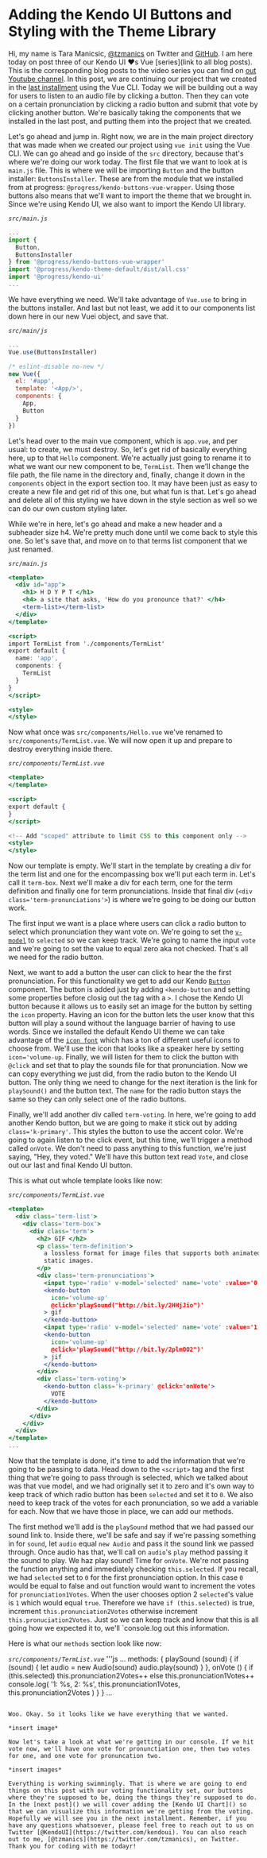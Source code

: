 # Adding the Kendo UI Buttons and Styling with the Theme Library

Hi, my name is Tara Manicsic, [@tzmanics](https://twitter.com/tzmanics) on Twitter and [GitHub](https://github.com/tzmanics). I am here today on post three of our Kendo UI ❤s Vue [series](link to all blog posts). This is the corresponding blog posts to the video series you can find on [out Youtube channel](https://www.youtube.com/watch?v=YLPLafiKd3E). In this post, we are continuing our project that we created in the [last installment]() using the Vue CLI. Today we will be building out a way for users to listen to an audio file by clicking a button. Then they can vote on a certain pronunciation by clicking a radio button and submit that vote by clicking another button. We're basically taking the components that we installed in the last post, and putting them into the project that we created.

Let's go ahead and jump in. Right now, we are in the main project directory that was made when we created our project using `vue init` using the Vue CLI. We can go ahead and go inside of the `src` directory, because that's where we're doing our work today. The first file that we want to look at is `main.js` file. This is where we will be importing `Button` and the button installer: `ButtonsInstaller`. These are from the module that we installed from at progress: `@progress/kendo-buttons-vue-wrapper`. Using those buttons also means that we'll want to import the theme that we brought in. Since we're using Kendo UI, we also want to import the Kendo UI library. 

*`src/main.js`*
```js
...
import {
  Button,
  ButtonsInstaller
} from '@progress/kendo-buttons-vue-wrapper'
import '@progress/kendo-theme-default/dist/all.css'
import '@progress/kendo-ui'
...
```

We have everything we need. We'll take advantage of `Vue.use` to bring in the buttons installer. And last but not least, we add it to our components list down here in our new Vuei object, and save that.

*`src/main/js`*
```js
...
Vue.use(ButtonsInstaller)

/* eslint-disable no-new */
new Vue({
  el: '#app',
  template: '<App/>',
  components: {
    App,
    Button
  }
})
```

Let's head over to the main vue component, which is `app.vue`, and per usual: to create, we must destroy. So, let's get rid of basically everything here, up to that `Hello` component. We're actually just going to rename it to what we want our new component to be, `TermList`. Then we'll change the file path, the file name in the directory and, finally, change it down in the `components` object in the export section too. It may have been just as easy to create a new file and get rid of this one, but what fun is that. Let's go ahead and delete all of this styling we have down in the style section as well so we can do our own custom styling later.

While we're in here, let's go ahead and make a new header and a subheader size h4. We're pretty much done until we come back to style this one. So let's save that, and move on to that terms list component that we just renamed.

*`src/main.js`*
```jsx
<template>
  <div id="app">
    <h1> H D Y P T </h1>
    <h4> a site that asks, 'How do you pronounce that?' </h4>
    <term-list></term-list>
  </div>
</template>

<script>
import TermList from './components/TermList'
export default {
  name: 'app',
  components: {
    TermList
  }
}
</script>

<style>
</style>
```

Now what once was `src/components/Hello.vue` we've renamed to `src/components/TermList.vue`. We will now open it up and prepare to destroy everything inside there.

*`src/components/TermList.vue`*
```jsx
<template>
</template>

<script>
export default {
}
</script>

<!-- Add "scoped" attribute to limit CSS to this component only -->
<style>
</style>
```

Now our template is empty. We'll start in the template by creating a div for the term list and one for the encompassing box we'll put each term in. Let's call it `term-box`. Next we'll make a div for each term, one for the term definition and finally one for term pronunciations. Inside that final div (`<div class='term-pronunciations'>`) is where we're going to be doing our button work.

The first input we want is a place where users can click a radio button to select which pronunciation they want vote on. We're going to set the [`v-model`](https://vuejs.org/v2/guide/forms.html) to `selected` so we can keep track. We're going to name the input `vote` and we're going to set the value to equal zero aka not checked. That's all we need for the radio button.

Next, we want to add a button the user can click to hear the the first pronunciation. For this functionality  we get to add our Kendo [`Button`](https://www.telerik.com/kendo-vue-ui/components/buttons/button/) component. The button is added just by adding `<kendo-button` and setting some properties before closig out the tag with a `>`. I chose the Kendo UI button because it allows us to easily set an image for the button by setting the `icon` property. Having an icon for the button lets the user know that this button will play a sound without the language barrier of having to use words. Since we installed the default Kendo UI theme we can take advantage of the [`icon font`](https://www.telerik.com/kendo-vue-ui/components/styling/icons/) which has a ton of different useful icons to choose from. We'll use the icon that looks like a speaker here by setting `icon='volume-up`. Finally, we will listen for them to click the button with `@click` and set that to play the sounds file for that pronunciation. Now we can copy everything we just did, from the radio buton to the Kendo UI button. The only thing we need to change for the next iteration is the link for `playSound()` and the button text. The `name` for the radio button stays the same so they can only select one of the radio buttons.

Finally, we'll add another div called `term-voting`. In here, we're going to add another Kendo button, but we are going to make it stick out by adding `class='k-primary'`. This styles the button to use the accent color. We're going to again listen to the click event, but this time, we'll trigger a method called `onVote`. We don't need to pass anything to this function, we're just saying, "Hey, they voted." We'll have this button text read `Vote`, and close out our last and final Kendo UI button.

This is what out whole template looks like now:

*`src/components/TermList.vue`*
```jsx
<template>
  <div class='term-list'>
    <div class='term-box'>
      <div class='term'>
        <h2> GIF </h2>
        <p class='term-definition'>
          a lossless format for image files that supports both animated and
          static images.
        </p>
        <div class='term-pronunciations'>
          <input type='radio' v-model='selected' name='vote' :value='0' />
          <kendo-button
            icon='volume-up'
            @click='playSound("http://bit.ly/2HHjJio")'
          > gif
          </kendo-button>
          <input type='radio' v-model='selected' name='vote' :value='1' />
          <kendo-button
            icon='volume-up'
            @click='playSound("http://bit.ly/2plmOO2")'
          > jif
          </kendo-button>
        </div>
        <div class='term-voting'>
          <kendo-button class='k-primary' @click='onVote'>
            VOTE
          </kendo-button>
        </div>
      </div>
    </div>
  </div>
</template>
...
```

Now that the template is done, it's time to add the information that we're going to be passing to data. Head down to the `<script>` tag and the first thing that we're going to pass through is selected, which we talked about was that vue model, and we had originally set it to zero and it's own way to keep track of which radio button has been `selected` and set it to `0`. We also need to keep track of the votes for each pronunciation, so we add a variable for each. Now that we have those in place, we can add our methods.

The first method we'll add is the `playSound` method that we had passed our sound link to. Inside there, we'll be safe and say if we're passing something in for `sound`, let `audio` equal `new Audio` and pass it the sound link we passed through. Once audio has that, we'll call on `audio`'s `play` method passing it the sound to play. We haz play sound! Time for `onVote`. We're not passing the function anything and immediately checking `this.selected`. If you recall, we had `selected` set to `0` for the first pronunciation option. In this case `0` would be equal to false and out function would want to increment the votes for `pronunciation1Votes`. When the user chooses option 2 `selected`'s value is `1` which would equal `true`. Therefore we have `if (this.selected)` is true, increment `this.pronunciation2Votes` otherwise increment `this.pronuciation2Votes`. Just so we can keep track and know that this is all going how we expected it to, we'll `console.log out this information.

Here is what our `methods` section look like now:

*`src/components/TermList.vue`*
'''js
...
methods: {
  playSound (sound) {
    if (sound) {
      let audio = new Audio(sound)
      audio.play(sound)
    }
  },
  onVote () {
    if (this.selected) this.pronunciation2Votes++
    else this.pronunciation1Votes++
    console.log(
      '1: %s, 2: %s', this.pronunciation1Votes, this.pronunciation2Votes
    )
  }
}
...
```

Woo. Okay. So it looks like we have everything that we wanted.

*insert image*

Now let's take a look at what we're getting in our console. If we hit vote now, we'll have one vote for pronunctiation one, then two votes for one, and one vote for pronuncation two.

*insert images*

Everything is working swimmingly. That is where we are going to end things on this post with our voting functionality set, our buttons where they're supposed to be, doing the things they're supposed to do. In the [next post]() we will cover adding the [Kendo UI Chart]() so that we can visualize this information we're getting from the voting. Hopefully we will see you in the next installment. Remember, if you have any questions whatsoever, please feel free to reach out to us on Twitter [@KendoUI](https://twitter.com/kendoui). You can also reach out to me, [@tzmanics](https://twitter.com/tzmanics), on Twitter. Thank you for coding with me todayr!
